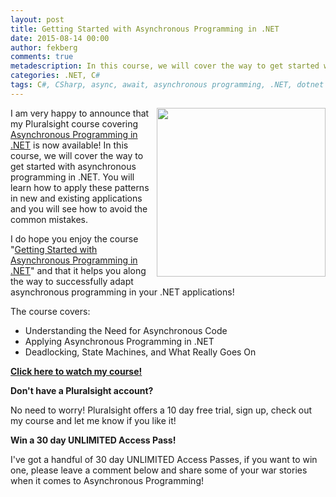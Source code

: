 ```yaml
---
layout: post
title: Getting Started with Asynchronous Programming in .NET
date: 2015-08-14 00:00
author: fekberg
comments: true
metadescription: In this course, we will cover the way to get started with asynchronous programming in .NET. You will learn how to apply these patterns in new and existing applications and you will see how to avoid the common mistakes!
categories: .NET, C#
tags: C#, CSharp, async, await, asynchronous programming, .NET, dotnet
---
```


<img src="http://cdn.filipekberg.se/fekberg-blog/asynchronous-programming-dotnet-getting-started/i_love_async.png" style="float: right; width: 270px; margin-left: 10px;"/>I am very happy to announce that my Pluralsight course covering [Asynchronous Programming in .NET](http://www.pluralsight.com/courses/asynchronous-programming-dotnet-getting-started) is now available! In this course, we will cover the way to get started with asynchronous programming in .NET. You will learn how to apply these patterns in new and existing applications and you will see how to avoid the common mistakes.<!--excerpt--> 

I do hope you enjoy the course "[Getting Started with Asynchronous Programming in .NET](http://www.pluralsight.com/courses/asynchronous-programming-dotnet-getting-started)" and that it helps you along the way to successfully adapt asynchronous programming in your .NET applications!

The course covers:

* Understanding the Need for Asynchronous Code
* Applying Asynchronous Programming in .NET
* Deadlocking, State Machines, and What Really Goes On

**[Click here to watch my course!](http://www.pluralsight.com/courses/asynchronous-programming-dotnet-getting-started)**

**Don't have a Pluralsight account?**

No need to worry! Pluralsight offers a 10 day free trial, sign up, check out my course and let me know if you like it!

**Win a 30 day UNLIMITED Access Pass!**

I've got a handful of 30 day UNLIMITED Access Passes, if you want to win one, please leave a comment below and share some of your war stories when it comes to Asynchronous Programming!